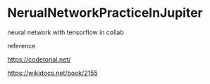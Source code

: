 # NerualNetworkPracticeInJupiter
neural network with tensorflow in collab

reference

<a>https://codetorial.net/</a>

<a>https://wikidocs.net/book/2155</a>
